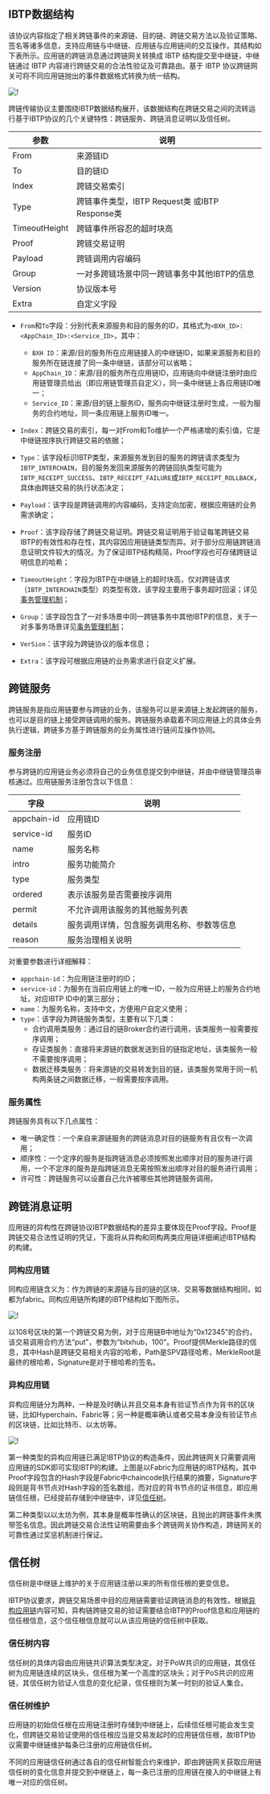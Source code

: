 ## <a name="ibtpAnchor">IBTP数据结构</a>

该协议内容指定了相关跨链事件的来源链、目的链、跨链交易方法以及验证策略、签名等诸多信息，支持应用链与中继链、应用链与应用链间的交互操作，其结构如下表所示。应用链的跨链消息通过跨链网关转换成 IBTP 结构提交至中继链，中继链通过 IBTP 内容进行跨链交易的合法性验证及可靠路由。基于 IBTP 协议跨链网关可将不同应用链抛出的事件数据格式转换为统一结构。

![!](../../assets/ibtp-arch.png)

跨链传输协议主要围绕IBTP数据结构展开，该数据结构在跨链交易之间的流转运行基于IBTP协议的几个关键特性：跨链服务、跨链消息证明以及信任树。

| 参数          | 说明                                           |
| ------------- | ---------------------------------------------- |
| From          | 来源链ID                                       |
| To            | 目的链ID                                       |
| Index         | 跨链交易索引                                   |
| Type          | 跨链事件类型，IBTP Request类 或IBTP Response类 |
| TimeoutHeight | 跨链事件所容忍的超时块高                       |
| Proof         | 跨链交易证明                                   |
| Payload       | 跨链调用内容编码                               |
| Group         | 一对多跨链场景中同一跨链事务中其他IBTP的信息   |
| Version       | 协议版本号                                     |
| Extra         | 自定义字段                                     |

- `From`和`To`字段：分别代表来源服务和目的服务的ID，其格式为`<BXH_ID>:<AppChain_ID>:<Service_ID>`，其中：
    - `BXH ID`：来源/目的服务所在应用链接入的中继链ID，如果来源服务和目的服务所在链连接了同一条中继链，该部分可以省略；
    - `AppChain_ID`：来源/目的服务所在应用链ID，应用链向中继链注册时由应用链管理员给出（即应用链管理员自定义），同一条中继链上各应用链ID唯一；
    - `Service_ID`：来源/目的链上服务ID，服务向中继链注册时生成，一般为服务的合约地址，同一条应用链上服务ID唯一。

- `Index`：跨链交易的索引，每一对From和To维护一个严格递增的索引值，它是中继链按序执行跨链交易的依据；
- `Type`：该字段标识IBTP类型，来源服务发到目的服务的跨链请求类型为`IBTP_INTERCHAIN`，目的服务发回来源服务的跨链回执类型可能为`IBTP_RECEIPT_SUCCESS`、`IBTP_RECEIPT_FAILURE`或`IBTP_RECEIPT_ROLLBACK`，具体由跨链交易的执行状态决定；
- `Payload`：该字段是跨链调用的内容编码，支持定向加密，根据应用链的业务需求确定；
- `Proof`：该字段存储了跨链交易证明。跨链交易证明用于验证每笔跨链交易IBTP的有效性和存在性，其内容因应用链链类型而异。对于部分应用链跨链消息证明文件较大的情况，为了保证IBTP结构精简，Proof字段也可存储跨链证明信息的哈希；
- `TimeoutHeight`：字段为IBTP在中继链上的超时块高，仅对跨链请求（`IBTP_INTERCHAIN`类型）的类型有效，该字段主要用于事务超时回滚；详见<a href="../../design/interchain_transaction/#txManagerAnchor">事务管理机制</a>；
- `Group`：该字段包含了一对多场景中同一跨链事务中其他IBTP的信息，关于一对多事务场景详见<a href="../../design/interchain_transaction/#txManagerAnchor">事务管理机制</a>；
- `VerSion`：该字段为跨链协议的版本信息；
- `Extra`：该字段可根据应用链的业务需求进行自定义扩展。

## <a name="serviceAnchor">跨链服务</a>

跨链服务是指应用链要参与跨链的业务，该服务可以是来源链上发起跨链的服务，也可以是目的链上接受跨链调用的服务。跨链服务承载着不同应用链上的具体业务执行逻辑，跨链多方基于跨链服务的业务属性进行链间互操作协同。

### 服务注册

参与跨链的应用链业务必须将自己的业务信息提交到中继链，并由中继链管理员审核通过。应用链服务注册包含以下信息：

| 字段        | 说明                                       |
| ----------- | ------------------------------------------ |
| appchain-id | 应用链ID                                   |
| service-id  | 服务ID                                     |
| name        | 服务名称                                   |
| intro       | 服务功能简介                               |
| type        | 服务类型                                   |
| ordered     | 表示该服务是否需要按序调用                 |
| permit      | 不允许调用该服务的其他服务列表               |
| details     | 服务调用详情，包含服务调用名称、参数等信息 |
| reason      | 服务治理相关说明                           |

对重要参数进行详细解释：

- `appchain-id`：为应用链注册时的ID；
- `service-id`：为服务在当前应用链上的唯一ID，一般为应用链上的服务合约地址，对应IBTP ID中的第三部分；
- `name`：为服务名称，支持中文，方便用户自定义使用；
- `type`：该字段为跨链服务类型，主要有以下几类：
    - 合约调用类服务：通过目的链Broker合约进行调用，该类服务一般需要按序调用；
    - 存证类服务：直接将来源链的数据发送到目的链指定地址，该类服务一般不需要按序调用；
    - 数据迁移类服务：将来源链的交易转发到目的链，该类服务常用于同一机构两条链之间数据迁移，一般需要按序调用。
    


### 服务属性

跨链服务具有以下几点属性：

- 唯一确定性：一个来自来源链服务的跨链消息对目的链服务有且仅有一次调用；
- 顺序性：一个定序的服务是指跨链消息必须按照发出顺序对目的服务进行调用，一个不定序的服务是指跨链消息无需按照发出顺序对目的服务进行调用；
- 许可性：跨链服务可以设置自己允许被哪些其他跨链服务调用。



## 跨链消息证明

应用链的异构性在跨链协议IBTP数据结构的差异主要体现在Proof字段。Proof是跨链交易合法性证明的凭证，下面将从异构和同构两类应用链详细阐述IBTP结构的构建。

### 同构应用链

同构应用链含义为：作为跨链的来源链与目的链的区块、交易等数据结构相同，如都为fabric。同构应用链所构建的IBTP结构如下图所示。

![!](../../assets/same-arch-ibtp.png)

以108号区块的第一个跨链交易为例，对于应用链B中地址为“0x12345”的合约，该交易调用合约方法“put”，参数为“bitxhub，100”。Proof提供Merkle路径的信息，其中Hash是跨链交易相关内容的哈希，Path是SPV路径哈希，MerkleRoot是最终的根哈希，Signature是对于根哈希的签名。

### 异构应用链

异构应用链分为两种，一种是及时确认并且交易本身有验证节点作为背书的区块链，比如Hyperchain、Fabric等；另一种是概率确认或者交易本身没有验证节点的区块链，比如比特币、以太坊等。

![!](../../assets/diff-arch-ibtp.png)

第一种类型的异构应用链已满足IBTP协议的构造条件，因此跨链网关只需要调用应用链的SDK即可实现IBTP的构建。上图是以Fabric为应用链的IBTP结构，其中Proof字段包含的Hash字段是Fabric中chaincode执行结果的摘要，Signature字段则是背书节点对Hash字段的签名数组，而对应的背书节点的证书信息，即应用链信任根，已经提前存储到中继链中，详见[信任树](./ibtp.md#_7)。

第二种类型以以太坊为例，其本身是概率性确认的区块链，且抛出的跨链事件未携带签名信息。因此跨链交易合法性证明需要由多个跨链网关协作构造，跨链网关的可靠性通过奖惩机制进行保证。

## 信任树

信任树是中继链上维护的关于应用链注册以来的所有信任根的更变信息。

IBTP协议要求，跨链交易场景中目的应用链需要验证跨链消息的有效性。根据[异构应用链](./ibtp.md#_6)内容可知，异构链跨链交易的验证需要结合IBTP的Proof信息和应用链的信任根信息，这个信任根信息就可以从该应用链的信任树中获取。

### 信任树内容

信任树的具体内容由应用链共识算法类型决定。对于PoW共识的应用链，其信任树为应用链连续的区块头，信任根为某一个高度的区块头；对于PoS共识的应用链，其信任树为验证人信息的变化纪录，信任根则为某一时刻的验证人集合。

### 信任树维护

应用链的初始信任根在应用链注册时存储到中继链上，后续信任根可能会发生变化，但跨链交易验证使用的信任根应当是交易发起时的应用链信任根，故IBTP协议需要中继链维护每条已注册的应用链信任树。

不同的应用链信任树通过各自的信任树智能合约来维护，即由跨链网关获取应用链信任树的变化信息并提交到中继链上，每一条已注册的应用链在接入的中继链上有唯一对应的信任树。